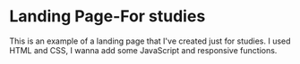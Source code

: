 # Landing Page-For studies
 This is an example of a landing page that I've created just for studies. I used HTML and CSS, I wanna add some JavaScript and responsive functions.
